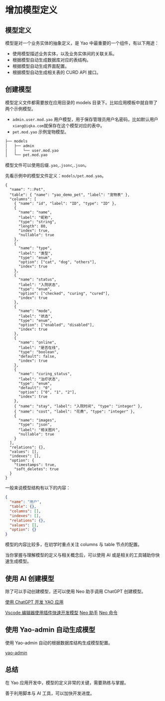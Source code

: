 # 增加模型定义

## 模型定义

模型是对一个业务实体的抽象定义，是 Yao 中最重要的一个组件，有以下用途：

- 使用模型描述业务实体，以及业务实体间的关联关系。
- 根据模型自动生成数据库对应的表结构。
- 根据模型自动生成界面配置。
- 根据模型自动生成相关表的 CURD API 接口。

## 创建模型

模型定义文件都需要放在应用目录的 models 目录下。比如应用模板中就自带了两个示例模型。

- `admin.user.mod.yao` 用户模型，用于保存管理员用户名密码，比如默认用户`xiang@iqka.com`就保存在这个模型对应的表中。
- `pet.mod.yao` 示例宠物模型。

```sh
├── models
│   ├── admin
│   │   └── user.mod.yao
│   └── pet.mod.yao
```

模型文件可以使用后缀`.yao`,`.jsonc`,`.json`。

先看示例中的模型文件定义：`models/pet.mod.yao`。

```jsonc
{
  "name": "::Pet",
  "table": { "name": "yao_demo_pet", "label": "宠物表" },
  "columns": [
    { "name": "id", "label": "ID", "type": "ID" },
    {
      "name": "name",
      "label": "昵称",
      "type": "string",
      "length": 80,
      "index": true,
      "nullable": true
    },
    {
      "name": "type",
      "label": "类型",
      "type": "enum",
      "option": ["cat", "dog", "others"],
      "index": true
    },
    {
      "name": "status",
      "label": "入院状态",
      "type": "enum",
      "option": ["checked", "curing", "cured"],
      "index": true
    },
    {
      "name": "mode",
      "label": "状态",
      "type": "enum",
      "option": ["enabled", "disabled"],
      "index": true
    },
    {
      "name": "online",
      "label": "是否在线",
      "type": "boolean",
      "default": false,
      "index": true
    },
    {
      "name": "curing_status",
      "label": "治疗状态",
      "type": "enum",
      "default": "0",
      "option": ["0", "1", "2"],
      "index": true
    },
    { "name": "stay", "label": "入院时间", "type": "integer" },
    { "name": "cost", "label": "花费", "type": "integer" },
    {
      "name": "images",
      "type": "json",
      "label": "相关图片",
      "nullable": true
    }
  ],
  "relations": {},
  "values": [],
  "indexes": [],
  "option": {
    "timestamps": true,
    "soft_deletes": true
  }
}
```

一般来说模型结构有以下的内容：

```json
{
  "name": "用户",
  "table": {},
  "columns": [],
  "indexes": [],
  "relations": {},
  "values": [],
  "option": {}
}
```

模型的内容比较多，在初学时重点关注 columns 与 table 节点的配置。

当你掌握与理解模型的定义与相关概念后，可以使用 AI 或是相关的工具辅助你快速生成模型。

## 使用 AI 创建模型

除了可以手动创建模型，还可以使用 Neo 助手调用 ChatGPT 创建模型。

[使用 ChatGPT 开发 YAO 应用](../../AI/ChatGPT/%E4%BD%BF%E7%94%A8ChatGPT%E5%BC%80%E5%8F%91YAO%E5%BA%94%E7%94%A8.md)

[Vscode 编辑器使用插件快速开发模型](../../AI/ChatGPT/Vscode%E7%BC%96%E8%BE%91%E5%99%A8%E4%BD%BF%E7%94%A8%E6%8F%92%E4%BB%B6%E5%BF%AB%E9%80%9F%E5%BC%80%E5%8F%91%E6%A8%A1%E5%9E%8B.md)
[Neo 助手](../../YaoDSL/AIGC/neo%E8%81%8A%E5%A4%A9%E5%8A%A9%E6%89%8B.md)
[Neo 命令](../../YaoDSL/AIGC/neo%E5%91%BD%E4%BB%A4.md)

## 使用 Yao-admin 自动生成模型

使用 Yao-admin 自动的根据数据库结构生成模型配置。

[yao-admin](../../Studio/Yao-admin/yao-admin%20%E6%A0%B9%E6%8D%AE%E6%95%B0%E6%8D%AE%E5%BA%93%E7%94%9F%E6%88%90%E7%AE%A1%E7%90%86%E5%90%8E%E5%8F%B0.md)

## 总结

在 Yao 应用开发中，模型的定义非常的关键，需要熟练与掌握。

善于利用脚本与 AI 工具，可以加快开发进度。
